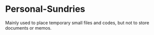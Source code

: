 # Personal-Sundries
Mainly used to place temporary small files and codes, but not to store documents or memos.
